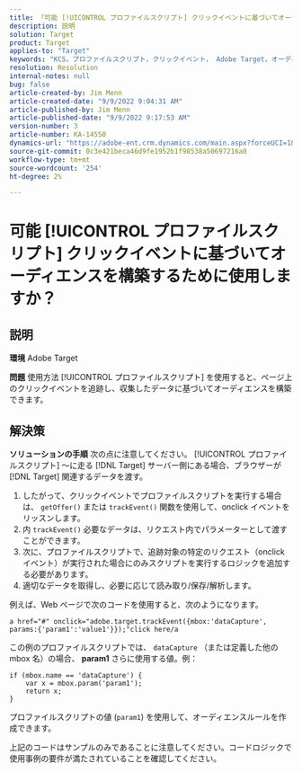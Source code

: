 ```yaml
---
title: 「可能 [!UICONTROL プロファイルスクリプト] クリックイベントに基づいてオーディエンスを構築するために使用しますか？」
description: 説明
solution: Target
product: Target
applies-to: "Target"
keywords: "KCS，プロファイルスクリプト，クリックイベント， Adobe Target，オーディエンスの構築， onclick"
resolution: Resolution
internal-notes: null
bug: false
article-created-by: Jim Menn
article-created-date: "9/9/2022 9:04:31 AM"
article-published-by: Jim Menn
article-published-date: "9/9/2022 9:17:53 AM"
version-number: 3
article-number: KA-14550
dynamics-url: "https://adobe-ent.crm.dynamics.com/main.aspx?forceUCI=1&pagetype=entityrecord&etn=knowledgearticle&id=c324ea64-1e30-ed11-9db1-0022480866ad"
source-git-commit: 0c3e421beca46d9fe1952b1f98538a50697216a0
workflow-type: tm+mt
source-wordcount: '254'
ht-degree: 2%

---
```


# 可能 [!UICONTROL プロファイルスクリプト] クリックイベントに基づいてオーディエンスを構築するために使用しますか？

## 説明


<b>環境</b>
Adobe Target

<b>問題</b>
使用方法 [!UICONTROL プロファイルスクリプト] を使用すると、ページ上のクリックイベントを追跡し、収集したデータに基づいてオーディエンスを構築できます。


## 解決策


<b>ソリューションの手順</b>
次の点に注意してください。 [!UICONTROL プロファイルスクリプト] ～に走る [!DNL Target] サーバー側にある場合、ブラウザーが [!DNL Target] 関連するデータを渡す。

1. したがって、クリックイベントでプロファイルスクリプトを実行する場合は、 `getOffer()` または `trackEvent()` 関数を使用して、onclick イベントをリッスンします。
2. 内 `trackEvent()` 必要なデータは、リクエスト内でパラメーターとして渡すことができます。
3. 次に、プロファイルスクリプトで、追跡対象の特定のリクエスト（onclick イベント）が実行された場合にのみスクリプトを実行するロジックを追加する必要があります。
4. 適切なデータを取得し、必要に応じて読み取り/保存/解析します。


例えば、Web ページで次のコードを使用すると、次のようになります。

`a href="#" onclick="adobe.target.trackEvent({mbox:'dataCapture', params:{'param1':'value1'}});"click here/a`

この例のプロファイルスクリプトでは、 `dataCapture` （または定義した他の mbox 名）の場合、 <b>param1</b> さらに使用する値。例：


```
if (mbox.name == 'dataCapture') {
    var x = mbox.param('param1'); 
    return x; 
}
```

プロファイルスクリプトの値 (`param1`) を使用して、オーディエンスルールを作成できます。

上記のコードはサンプルのみであることに注意してください。コードロジックで使用事例の要件が満たされていることを確認してください。

